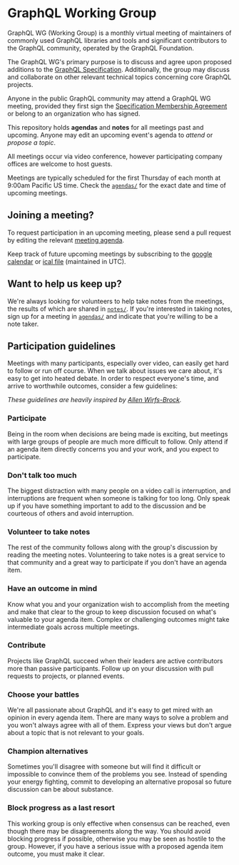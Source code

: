 GraphQL Working Group
=====================

GraphQL WG (Working Group) is a monthly virtual meeting of maintainers of
commonly used GraphQL libraries and tools and significant contributors to the
GraphQL community, operated by the GraphQL Foundation.

The GraphQL WG's primary purpose is to discuss and agree upon
proposed additions to the [GraphQL Specification](https://github.com/graphql/graphql-spec). Additionally, the group may discuss and collaborate on other
relevant technical topics concerning core GraphQL projects.

Anyone in the public GraphQL community may attend a GraphQL WG meeting, provided
they first sign the [Specification Membership Agreement](https://github.com/graphql/foundation) or belong to an organization who has signed.

This repository holds **agendas** and **notes** for all meetings past and
upcoming. Anyone may edit an upcoming event's agenda to *attend* or *propose a topic*.

All meetings occur via video conference, however participating company
offices are welcome to host guests.

Meetings are typically scheduled for the first Thursday of each month at 9:00am
Pacific US time. Check the [`agendas/`](./agendas) for the exact date and time
of upcoming meetings.

## Joining a meeting?

To request participation in an upcoming meeting, please send a pull request by
editing the relevant [meeting agenda](./agendas).

Keep track of future upcoming meetings by subscribing to the [google calendar](https://calendar.google.com/calendar/embed?src=graphql.org_lc7llu5kovorb7dl1uo7c6h4ls%40group.calendar.google.com) or [ical file](https://calendar.google.com/calendar/ical/graphql.org_lc7llu5kovorb7dl1uo7c6h4ls%40group.calendar.google.com/public/basic.ics) (maintained in UTC).

## Want to help us keep up?

We're always looking for volunteers to help take notes from the meetings, the
results of which are shared in [`notes/`](./notes). If you're
interested in taking notes, sign up for a meeting in [`agendas/`](./agendas) and indicate that you're willing to be a note taker.

## Participation guidelines

Meetings with many participants, especially over video, can easily get hard to
follow or run off course. When we talk about issues we care about, it's easy to
get into heated debate. In order to respect everyone's time, and arrive to
worthwhile outcomes, consider a few guidelines:

*These guidelines are heavily inspired by [Allen Wirfs-Brock](http://wirfs-brock.com/allen/files/papers/standpats-asianplop2016.pdf).*

### Participate

Being in the room when decisions are being made is exciting, but meetings with
large groups of people are much more difficult to follow. Only attend if an
agenda item directly concerns you and your work, and you expect to participate.

### Don't talk too much

The biggest distraction with many people on a video call is interruption, and
interruptions are frequent when someone is talking for too long. Only speak up
if you have something important to add to the discussion and be courteous of
others and avoid interruption.

### Volunteer to take notes

The rest of the community follows along with the group's discussion by reading
the meeting notes. Volunteering to take notes is a great service to that
community and a great way to participate if you don't have an agenda item.

### Have an outcome in mind

Know what you and your organization wish to accomplish from the meeting and make
that clear to the group to keep discussion focused on what's valuable to your
agenda item. Complex or challenging outcomes might take intermediate goals
across multiple meetings.

### Contribute

Projects like GraphQL succeed when their leaders are active contributors more
than passive participants. Follow up on your discussion with pull requests to
projects, or planned events.

### Choose your battles

We're all passionate about GraphQL and it's easy to get mired with an opinion in
every agenda item. There are many ways to solve a problem and you won't always
agree with all of them. Express your views but don't argue about a topic that
is not relevant to your goals.

### Champion alternatives

Sometimes you'll disagree with someone but will find it difficult or
impossible to convince them of the problems you see. Instead of spending your
energy fighting, commit to developing an alternative proposal so future
discussion can be about substance.

### Block progress as a last resort

This working group is only effective when consensus can be reached, even though
there may be disagreements along the way. You should avoid blocking progress if
possible, otherwise you may be seen as hostile to the group. However, if you
have a serious issue with a proposed agenda item outcome, you must make
it clear.
